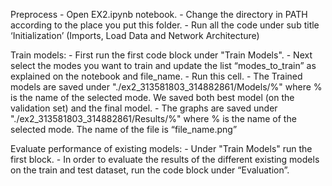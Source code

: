 
Preprocess
    - Open EX2.ipynb notebook.
    - Change the directory in PATH according to the place you put this folder.
    - Run all the code under sub title ‘Initialization’ (Imports, Load Data and Network Architecture)

Train models:
    - First run the first code block under "Train Models".
    - Next select the modes you want to train and update the list “modes_to_train” as explained on the notebook and file_name.
    - Run this cell.
    - The Trained models are saved under "./ex2_313581803_314882861/Models/%" where % is the name of the selected mode. We saved both best model (on the validation set) and the final model.
    - The graphs are saved under "./ex2_313581803_314882861/Results/%" where % is the name of the selected mode. The name of the file is “file_name.png”

Evaluate performance of existing models:
    - Under "Train Models" run the first block.
    - In order to evaluate the results of the different existing models on the train and test dataset, run the code block under “Evaluation”.
